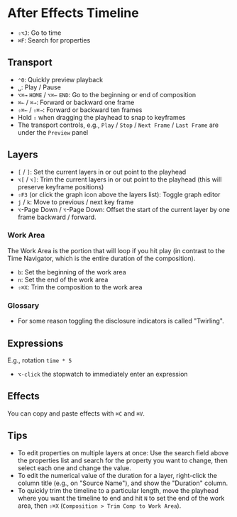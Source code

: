 # After Effects Timeline

- `⇧⌥J`: Go to time
- `⌘F`: Search for properties

## Transport

- `⌃0`: Quickly preview playback
- `␣`: Play / Pause
- `⌥⌘→` `HOME` / `⌥⌘←` `END`: Go to the beginning or end of composition
- `⌘←` / `⌘→`: Forward or backward one frame
- `⇧⌘←` / `⇧⌘→`: Forward or backward ten frames
- Hold `⇧` when dragging the playhead to snap to keyframes
- The transport controls, e.g., `Play` / `Stop` / `Next Frame` / `Last Frame` are under the `Preview` panel

## Layers

- `[` / `]`: Set the current layers in or out point to the playhead
- `⌥[` / `⌥]`: Trim the current layers in or out point to the playhead (this will preserve keyframe positions)
- `⇧F3` (or click the graph icon above the layers list): Toggle graph editor
- `j` / `k`: Move to previous / next key frame
- `⌥`-Page Down / `⌥`-Page Down: Offset the start of the current layer by one frame backward / forward.

### Work Area

The Work Area is the portion that will loop if you hit play (in contrast to the Time Navigator, which is the entire duration of the composition).

- `b`: Set the beginning of the work area
- `n`: Set the end of the work area
- `⇧⌘X`: Trim the composition to the work area

### Glossary

- For some reason toggling the disclosure indicators is called "Twirling".

## Expressions

E.g., rotation `time * 5`

- `⌥-click` the stopwatch to immediately enter an expression

## Effects

You can copy and paste effects with `⌘C` and `⌘V`.

## Tips

- To edit properties on multiple layers at once: Use the search field above the properties list and search for the property you want to change, then select each one and change the value.
- To edit the numerical value of the duration for a layer, right-click the column title (e.g., on "Source Name"), and show the "Duration" column.
- To quickly trim the timeline to a particular length, move the playhead where you want the timeline to end and hit `N` to set the end of the work area, then `⇧⌘X` (`Composition > Trim Comp to Work Area`).
